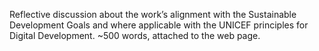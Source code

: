 Reflective discussion about the work’s alignment with the Sustainable Development
Goals and where applicable with the UNICEF principles for Digital Development. ~500
words, attached to the web page.
